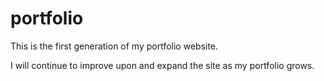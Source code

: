 # portfolio

This is the first generation of my portfolio website.

I will continue to improve upon and expand the site as my portfolio grows.